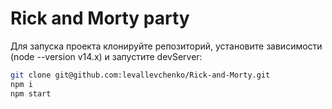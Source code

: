 # Rick and Morty party

Для запуска проекта клонируйте репозиторий, установите зависимости (node --version v14.x) и запустите devServer:

```bash
git clone git@github.com:levallevchenko/Rick-and-Morty.git
npm i
npm start
```
